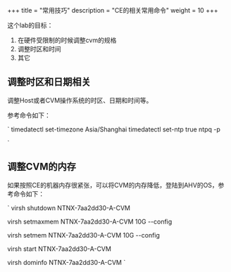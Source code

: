 +++
title = "常用技巧"
description = "CE的相关常用命令"
weight = 10
+++

这个lab的目标：

1. 在硬件受限制的时候调整cvm的规格
2. 调整时区和时间
3. 其它


## 调整时区和日期相关

调整Host或者CVM操作系统的时区、日期和时间等。

参考命令如下：

`
timedatectl set-timezone Asia/Shanghai
timedatectl set-ntp true
ntpq -p

`



## 调整CVM的内存

如果按照CE的机器内存很紧张，可以将CVM的内存降低，登陆到AHV的OS，参考命令如下：

`
virsh shutdown  NTNX-7aa2dd30-A-CVM

virsh setmaxmem  NTNX-7aa2dd30-A-CVM  10G --config

virsh setmem  NTNX-7aa2dd30-A-CVM 10G --config

virsh start  NTNX-7aa2dd30-A-CVM

virsh  dominfo NTNX-7aa2dd30-A-CVM
`


